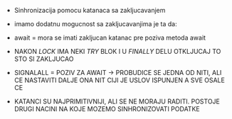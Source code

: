 * Sinhronizacija pomocu katanaca sa zakljucavanjem

* imamo dodatnu mogucnost sa zakljucavanjima je ta da: 

* await = mora se imati zakljucan katanac pre poziva metoda await 
* NAKON *LOCK* IMA NEKI *TRY* BLOK I U *FINALLY* DELU OTKLJUCAJ TO STO SI ZAKLJUCAO
* SIGNALALL = POZIV ZA AWAIT -> PROBUDICE SE JEDNA OD NITI, ALI CE NASTAVITI DALJE ONA NIT CIJI JE USLOV ISPUNJEN A SVE
  OSALE CE 

* KATANCI SU NAJPRIMITIVNIJI, ALI SE NE MORAJU RADITI. POSTOJE DRUGI NACINI NA KOJE MOZEMO SINHRONIZOVATI
  PODATKE